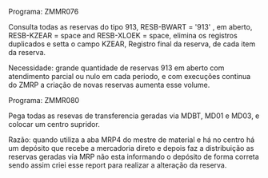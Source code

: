 Programa: ZMMR076

Consulta todas as reservas do tipo 913, RESB-BWART = '913' , em aberto, RESB-KZEAR = space and RESB-XLOEK = space, elimina os registros duplicados e setta o campo KZEAR, Registro final da reserva, de cada item da reserva.

Necessidade: grande quantidade de reservas 913 em aberto com atendimento parcial ou nulo em cada periodo, e com execuções continua do ZMRP a criação de novas reservas aumenta esse volume.


Programa: ZMMR080

Pega todas as resevas de transferencia geradas via MDBT, MD01 e MD03, e colocar um centro supridor.

Razão: quando utiliza a aba MRP4 do mestre de material e há no centro há um depósito que recebe a mercadoria direto e depois faz a distribuição as reservas geradas via MRP não esta informando o depósito de forma correta sendo assim criei esse report para realizar a alteração da reserva.
